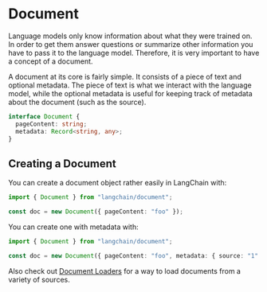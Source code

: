 # Document

Language models only know information about what they were trained on. In order to get them answer questions or summarize other information you have to pass it to the language model. Therefore, it is very important to have a concept of a document.

A document at its core is fairly simple. It consists of a piece of text and optional metadata. The piece of text is what we interact with the language model, while the optional metadata is useful for keeping track of metadata about the document (such as the source).

```typescript
interface Document {
  pageContent: string;
  metadata: Record<string, any>;
}
```

## Creating a Document

You can create a document object rather easily in LangChain with:

```typescript
import { Document } from "langchain/document";

const doc = new Document({ pageContent: "foo" });
```

You can create one with metadata with:

```typescript
import { Document } from "langchain/document";

const doc = new Document({ pageContent: "foo", metadata: { source: "1" } });
```

Also check out [Document Loaders](../indexing/document_loaders/) for a way to load documents from a variety of sources.
